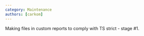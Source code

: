 ```yaml
---
category: Maintenance
authors: [carkom]
---
```


Making files in custom reports to comply with TS strict - stage #1.

